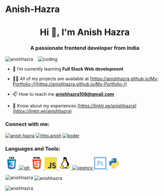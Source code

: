# Anish-Hazra
<h1 align="center">Hi 👋, I'm Anish Hazra</h1>
<h3 align="center">A passionate frontend developer from India</h3>
<img align="right" width="400" alt="coding" src="https://camo.githubusercontent.com/abb0a7a6197ffbe011c0705b0fff8c494e9c4c58913db99fe951ec7ca0eb97f5/68747470733a2f2f63646e612e61727473746174696f6e2e636f6d2f702f6173736574732f696d616765732f696d616765732f3032382f3130322f3035382f6f726967696e616c2f706978656c2d6a6566662d6d61747269782d732e6769663f31353933343837323633">

<p align="left"> <img src="https://komarev.com/ghpvc/?username=anishhazra&label=Profile%20views&color=0e75b6&style=flat" alt="anishhazra" /> </p>

- 🌱 I’m currently learning **Full Stack Web development**

- 👨‍💻 All of my projects are available at [https://anishhazra.github.io/My-Portfolio-/](https://anishhazra.github.io/My-Portfolio-/)

- 📫 How to reach me **anishhazra108@gmail.com**

- 📄 Know about my experiences [https://linktr.ee/anishhazra](https://linktr.ee/anishhazra)

<h3 align="left">Connect with me:</h3>
<p align="left">
<a href="https://linkedin.com/in/anish hazra" target="blank"><img align="center" src="https://raw.githubusercontent.com/rahuldkjain/github-profile-readme-generator/master/src/images/icons/Social/linked-in-alt.svg" alt="anish hazra" height="30" width="40" /></a>
<a href="https://instagram.com/http.anish" target="blank"><img align="center" src="https://raw.githubusercontent.com/rahuldkjain/github-profile-readme-generator/master/src/images/icons/Social/instagram.svg" alt="http.anish" height="30" width="40" /></a>
<a href="https://www.youtube.com/c/koder" target="blank"><img align="center" src="https://raw.githubusercontent.com/rahuldkjain/github-profile-readme-generator/master/src/images/icons/Social/youtube.svg" alt="koder" height="30" width="40" /></a>
</p>

<h3 align="left">Languages and Tools:</h3>
<p align="left"> <a href="https://www.w3schools.com/css/" target="_blank" rel="noreferrer"> <img src="https://raw.githubusercontent.com/devicons/devicon/master/icons/css3/css3-original-wordmark.svg" alt="css3" width="40" height="40"/> </a> <a href="https://git-scm.com/" target="_blank" rel="noreferrer"> <img src="https://www.vectorlogo.zone/logos/git-scm/git-scm-icon.svg" alt="git" width="40" height="40"/> </a> <a href="https://www.w3.org/html/" target="_blank" rel="noreferrer"> <img src="https://raw.githubusercontent.com/devicons/devicon/master/icons/html5/html5-original-wordmark.svg" alt="html5" width="40" height="40"/> </a> <a href="https://developer.mozilla.org/en-US/docs/Web/JavaScript" target="_blank" rel="noreferrer"> <img src="https://raw.githubusercontent.com/devicons/devicon/master/icons/javascript/javascript-original.svg" alt="javascript" width="40" height="40"/> </a> <a href="https://www.linux.org/" target="_blank" rel="noreferrer"> <img src="https://raw.githubusercontent.com/devicons/devicon/master/icons/linux/linux-original.svg" alt="linux" width="40" height="40"/> </a> <a href="https://opencv.org/" target="_blank" rel="noreferrer"> <img src="https://www.vectorlogo.zone/logos/opencv/opencv-icon.svg" alt="opencv" width="40" height="40"/> </a> <a href="https://www.photoshop.com/en" target="_blank" rel="noreferrer"> <img src="https://raw.githubusercontent.com/devicons/devicon/master/icons/photoshop/photoshop-line.svg" alt="photoshop" width="40" height="40"/> </a> <a href="https://www.python.org" target="_blank" rel="noreferrer"> <img src="https://raw.githubusercontent.com/devicons/devicon/master/icons/python/python-original.svg" alt="python" width="40" height="40"/> </a> </p>

<p><img align="left" src="https://github-readme-stats.vercel.app/api/top-langs?username=anishhazra&show_icons=true&locale=en&layout=compact" alt="anishhazra" /></p>

<p>&nbsp;<img align="center" src="https://github-readme-stats.vercel.app/api?username=anishhazra&show_icons=true&locale=en" alt="anishhazra" /></p>

<p><img align="center" src="https://github-readme-streak-stats.herokuapp.com/?user=anishhazra&" alt="anishhazra" /></p>
